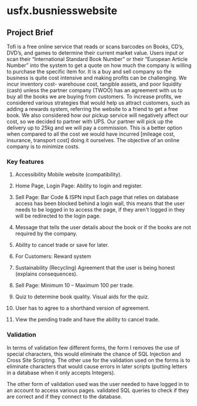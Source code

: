 # usfx.busniesswebsite
## Project Brief
Tofi is a free online service that reads or scans barcodes on Books, CD’s, DVD’s, and games to determine their current market value. Users input or scan their “International Standard Book Number” or their “European Article Number” into the system to get a quote on how much the company is willing to purchase the specific item for. It is a buy and sell company so the business is quite cost intensive and making profits can be challenging.
We incur inventory cost- warehouse cost, tangible assets, and poor liquidity (cash) unless the
partner company (TWOO) has an agreement with us to buy all the books we are buying from
customers. To increase profits, we considered various strategies that would help us attract
customers, such as adding a rewards system, referring the website to a friend to get a free
book.
We also considered how our pickup service will negatively affect our cost, so we decided to
partner with UPS. Our partner will pick up the delivery up to 25kg and we will pay a commission.
This is a better option when compared to all the cost we would have incurred [mileage cost,
insurance, transport cost] doing it ourselves. The objective of an online company is to minimize
costs.

### Key features

1. Accessibility 
Mobile website (compatibility).
 
2. Home Page, Login Page:
Ability to login and register.
 
3. Sell Page: Bar Code & ISPN input 
  Each page that relies on database access has been blocked behind a login wall, this means that
  the user needs to be logged in to access the page, if they aren&#39;t logged in they will be redirected
  to the login page.
 
4. Message that tells the user details about the book or if the books are not required by the company. 
 
5. Ability to cancel trade or save for later.

6. For Customers: Reward system
 
7. Sustainability (Recycling)
 Agreement that the user is being honest (explains consequences).
 
8. Sell Page:
Minimum 10 – Maximum 100 per trade.
 
9. Quiz to determine book quality.
 Visual aids for the quiz.
 
10. User has to agree to a shorthand version of agreement.
 
11. View the pending trade and have the ability to cancel trade.

### Validation
In terms of validation few different forms, the form I removes the use of special
characters, this would eliminate the chance of SQL Injection and Cross Site Scripting. The other
use for the validation used on the forms is to eliminate characters that would cause errors in
later scripts (putting letters in a database when it only accepts Integers).

The other form of validation used was the user needed to have logged in to an account to
access various pages. validated SQL queries to check if they are correct and if they
connect to the database.


